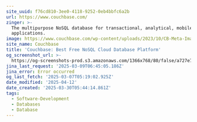 ```yaml
---
site_uuid: f76cd810-3ee0-4118-9252-0eb4bbfc6a2b
url: https://www.couchbase.com/
zinger: >-
  The multipurpose NoSQL database for transactional, analytical, mobile, and AI
  applications.
image: https://www.couchbase.com/wp-content/uploads/2023/10/CB-Meta-Image-1.png
site_name: Couchbase
title: 'Couchbase: Best Free NoSQL Cloud Database Platform'
og_screenshot_url: >-
  https://og-screenshots-prod.s3.amazonaws.com/1366x768/80/false/a727e75d0b18988cebf0dc23ee9780dc390aea0922af149a6fd9cb45b313d957.jpeg
jina_last_request: '2025-03-09T06:45:05.186Z'
jina_error: Error occurred
og_last_fetch: '2025-03-07T05:19:02.925Z'
date_modified: '2025-04-12'
date_created: '2025-03-30T05:44:14.861Z'
tags:
  - Software-Development
  - Databases
  - Database
---
```












